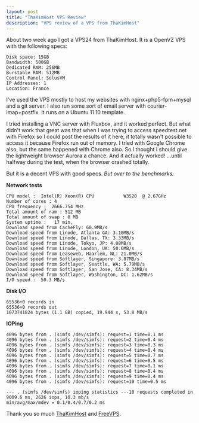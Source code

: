 ```yaml
---
layout: post
title: "ThaKimHost VPS Review"
description: "VPS review of a VPS from ThaKimHost"
---
```

About two week ago I got a VPS24 from ThaKimHost. It is a OpenVZ VPS with the following specs:

	Disk space: 15GB
	Bandwidth: 500GB
	Dedicated RAM: 256MB
	Burstable RAM: 512MB
	Control Panel: SolusVM
	IP Addresses: 1
	Location: France
	
I've used the VPS mostly to host my websites with nginx+php5-fpm+mysql and a git server. I also run some sort of email server with courier-imap+postfix. It runs on a Ubuntu 11.10 template.

I tried installing a VNC server with Fluxbox, and it worked perfect. But what didn't work that great was that when I was trying to access speedtest.net with Firefox so I could post the results of it here, it totally wasn't possible to access it because Firefox run out of memory. I tried with Google Chrome also, but the same happened with Chrome also. So I thought I should give the lightweight browser Aurora a chance. And it actually worked! ...until halfway during the test, when the browser crashed totally.

But it is a decent VPS with good specs. *But over to the benchmarks:*

**Network tests**

	CPU model :  Intel(R) Xeon(R) CPU           W3520  @ 2.67GHz
	Number of cores : 4
	CPU frequency :  2666.754 MHz
	Total amount of ram : 512 MB
	Total amount of swap : 0 MB
	System uptime :   17 min,       
	Download speed from CacheFly: 60.9MB/s 
	Download speed from Linode, Atlanta GA: 3.10MB/s 
	Download speed from Linode, Dallas, TX: 3.33MB/s 
	Download speed from Linode, Tokyo, JP: 4.08MB/s 
	Download speed from Linode, London, UK: 50.6MB/s 
	Download speed from Leaseweb, Haarlem, NL: 21.0MB/s 
	Download speed from Softlayer, Singapore: 3.87MB/s 
	Download speed from Softlayer, Seattle, WA: 5.79MB/s 
	Download speed from Softlayer, San Jose, CA: 8.34MB/s 
	Download speed from Softlayer, Washington, DC: 1.62MB/s 
	I/O speed :  50.3 MB/s

**Disk I/O**

	65536+0 records in
	65536+0 records out
	1073741824 bytes (1.1 GB) copied, 19.944 s, 53.8 MB/s
	
**IOPing**

	4096 bytes from . (simfs /dev/simfs): request=1 time=0.1 ms
	4096 bytes from . (simfs /dev/simfs): request=2 time=0.4 ms
	4096 bytes from . (simfs /dev/simfs): request=3 time=0.3 ms
	4096 bytes from . (simfs /dev/simfs): request=4 time=0.4 ms
	4096 bytes from . (simfs /dev/simfs): request=5 time=0.7 ms
	4096 bytes from . (simfs /dev/simfs): request=6 time=0.5 ms
	4096 bytes from . (simfs /dev/simfs): request=7 time=0.1 ms
	4096 bytes from . (simfs /dev/simfs): request=8 time=0.4 ms
	4096 bytes from . (simfs /dev/simfs): request=9 time=0.4 ms
	4096 bytes from . (simfs /dev/simfs): request=10 time=0.5 ms

	--- . (simfs /dev/simfs) ioping statistics ---10 requests completed in 9009.6 ms, 2626 iops, 10.3 mb/s
	min/avg/max/mdev = 0.1/0.4/0.7/0.2 ms
	

Thank you so much [ThaKimHost](http://thakimhost.com) and [FreeVPS](http://freevps.us).